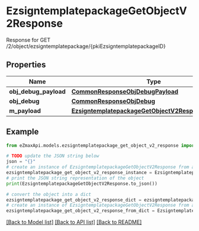 # EzsigntemplatepackageGetObjectV2Response

Response for GET /2/object/ezsigntemplatepackage/{pkiEzsigntemplatepackageID}

## Properties

Name | Type | Description | Notes
------------ | ------------- | ------------- | -------------
**obj_debug_payload** | [**CommonResponseObjDebugPayload**](CommonResponseObjDebugPayload.md) |  | 
**obj_debug** | [**CommonResponseObjDebug**](CommonResponseObjDebug.md) |  | [optional] 
**m_payload** | [**EzsigntemplatepackageGetObjectV2ResponseMPayload**](EzsigntemplatepackageGetObjectV2ResponseMPayload.md) |  | 

## Example

```python
from eZmaxApi.models.ezsigntemplatepackage_get_object_v2_response import EzsigntemplatepackageGetObjectV2Response

# TODO update the JSON string below
json = "{}"
# create an instance of EzsigntemplatepackageGetObjectV2Response from a JSON string
ezsigntemplatepackage_get_object_v2_response_instance = EzsigntemplatepackageGetObjectV2Response.from_json(json)
# print the JSON string representation of the object
print(EzsigntemplatepackageGetObjectV2Response.to_json())

# convert the object into a dict
ezsigntemplatepackage_get_object_v2_response_dict = ezsigntemplatepackage_get_object_v2_response_instance.to_dict()
# create an instance of EzsigntemplatepackageGetObjectV2Response from a dict
ezsigntemplatepackage_get_object_v2_response_from_dict = EzsigntemplatepackageGetObjectV2Response.from_dict(ezsigntemplatepackage_get_object_v2_response_dict)
```
[[Back to Model list]](../README.md#documentation-for-models) [[Back to API list]](../README.md#documentation-for-api-endpoints) [[Back to README]](../README.md)


